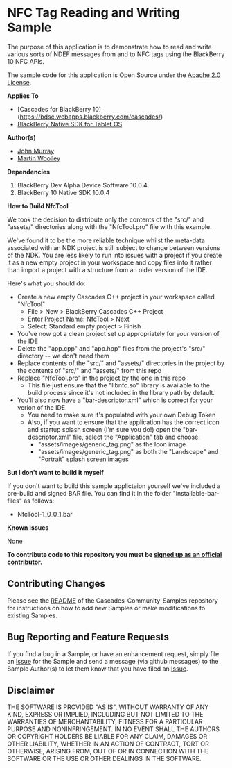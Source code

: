 # NFC Tag Reading and Writing Sample

The purpose of this application is to demonstrate how to read and write various sorts of NDEF messages from and to NFC tags using the BlackBerry 10 NFC APIs.

The sample code for this application is Open Source under the [Apache 2.0 License](http://www.apache.org/licenses/LICENSE-2.0.html).

**Applies To**

* [Cascades for BlackBerry 10] (https://bdsc.webapps.blackberry.com/cascades/)
* [BlackBerry Native SDK for Tablet OS](https://bdsc.webapps.blackberry.com/native/)


**Author(s)** 

* [John Murray](https://github.com/jcmurray)
* [Martin Woolley](https://github.com/mdwoolley)


**Dependencies**

1. BlackBerry Dev Alpha Device Software 10.0.4
2. BlackBerry 10 Native SDK 10.0.4

**How to Build NfcTool**

We took the decision to distribute only the contents of the "src/" and "assets/" directories along with the "NfcTool.pro" file with this example.

We've found it to be the more reliable technique whilst the meta-data associated with an NDK project is still subject to change between versions of the NDK. You are less likely to run into issues with a project if you create it as a new empty project in your workspace and copy files into it rather than import a project with a structure from an older version of the IDE.

Here's what you should do:

* Create a new empty Cascades C++ project in your workspace called "NfcTool"
    * File > New > BlackBerry Cascades C++ Project
    * Enter Project Name: NfcTool > Next
    * Select: Standard empty project > Finish
* You've now got a clean project set up appropriately for your version of the IDE
* Delete the "app.cpp" and "app.hpp" files from the project's "src/" directory -- we don't need them
* Replace contents of the "src/" and "assets/" directories in the project by the contents of "src/" and "assets/" from this repo
* Replace "NfcTool.pro" in the project by the one in this repo
    * This file just ensure that the "libnfc.so" library is available to the build process since it's not included in the library path by default.
* You'll also now have a "bar-descriptor.xml" which is correct for your verion of the IDE.
    * You need to make sure it's populated with your own Debug Token 
    * Also, if you want to ensure that the application has the correct icon and startup splash screen (I'm sure you do!) open the "bar-descriptor.xml" file, select the "Application" tab and choose:
        * "assets/images/generic_tag.png" as the Icon image
        * "assets/images/generic_tag.png" as both the "Landscape" and "Portrait" splash screen images

**But I don't want to build it myself**

If you don't want to build this sample applictaion yourself we've included a pre-build and signed BAR file. You can find it in the folder "installable-bar-files" as follows:

* NfcTool-1_0_0_1.bar

**Known Issues**

None

**To contribute code to this repository you must be [signed up as an official contributor](http://blackberry.github.com/howToContribute.html).**


## Contributing Changes

Please see the [README](https://github.com/blackberry/Cascades-Community-Samples/blob/master/README.md) of the Cascades-Community-Samples repository for instructions on how to add new Samples or make modifications to existing Samples.


## Bug Reporting and Feature Requests

If you find a bug in a Sample, or have an enhancement request, simply file an [Issue](https://github.com/blackberry/Cascades-Community-Samples/issues) for the Sample and send a message (via github messages) to the Sample Author(s) to let them know that you have filed an [Issue](https://github.com/blackberry/Cascades-Community-Samples/issues).


## Disclaimer

THE SOFTWARE IS PROVIDED "AS IS", WITHOUT WARRANTY OF ANY KIND, EXPRESS OR IMPLIED, INCLUDING BUT NOT LIMITED TO THE WARRANTIES OF MERCHANTABILITY, FITNESS FOR A PARTICULAR PURPOSE AND NONINFRINGEMENT. IN NO EVENT SHALL THE AUTHORS OR COPYRIGHT HOLDERS BE LIABLE FOR ANY CLAIM, DAMAGES OR OTHER LIABILITY, WHETHER IN AN ACTION OF CONTRACT, TORT OR OTHERWISE, ARISING FROM, OUT OF OR IN CONNECTION WITH THE SOFTWARE OR THE USE OR OTHER DEALINGS IN THE SOFTWARE.